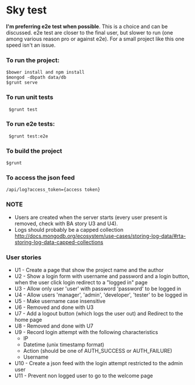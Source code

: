 # Sky test
**I'm preferring e2e test when possible**. This is a choice and can be discussed. e2e test are closer to the final user, but slower to run (one among various reason pro or against e2e). For a small project like this one speed isn't an issue.

### To run the project:
    $bower install and npm install
    $mongod -dbpath data/db
    $grunt serve

### To run unit tests
     $grunt test

### To run e2e tests:
     $grunt test:e2e

### To build the project
    $grunt

### To access the json feed
    /api/log?access_token={access token}

### NOTE
  * Users are created when the server starts (every user present is removed, check with BA story U3 and U4).
  * Logs should probably be a capped collection http://docs.mongodb.org/ecosystem/use-cases/storing-log-data/#rta-storing-log-data-capped-collections

### User stories
  * U1 - Create a page that show the project name and the author
  * U2 - Show a login form with username and password and a login button, when the user click login redirect to a "logged in" page
  * U3 - Allow only user 'user' with password 'password' to be logged in
  * U4 - Allow users 'manager', 'admin', 'developer', 'tester' to be logged in
  * U5 - Make username case insensitive
  * U6 - Removed and done with U3
  * U7 - Add a logout button (which logs the user out) and Redirect to the home page
  * U8 - Removed and done with U7
  * U9 - Record login attempt with the following characteristics
    * IP
    * Datetime (unix timestamp format)
    * Action (should be one of AUTH_SUCCESS or AUTH_FAILURE)
    * Username
  * U10 - Create a json feed with the login attempt restricted to the admin user
  * U11 - Prevent non logged user to go to the welcome page